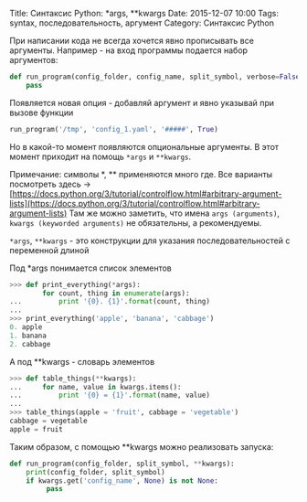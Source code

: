 Title: Синтаксис Python: *args, **kwargs
Date: 2015-12-07 10:00
Tags: syntax, последовательность, аргумент
Category: Синтаксис Python

При написании кода не всегда хочется явно прописывать все аргументы.
Например - на вход программы подается набор аргументов:

```python
def run_program(config_folder, config_name, split_symbol, verbose=False):
    pass
```

Появляется новая опция - добавляй аргумент и явно указывай при вызове функции

```python
run_program('/tmp', 'config_1.yaml', '#####', True)
```

Но в какой-то момент появляются опциональные аргументы. В этот момент приходит на помощь `*args` и `**kwargs`.

Примечание: символы *, ** применяются много где. Все варианты посмотреть здесь -> [https://docs.python.org/3/tutorial/controlflow.html#arbitrary-argument-lists](https://docs.python.org/3/tutorial/controlflow.html#arbitrary-argument-lists)
Там же можно заметить, что имена `args (arguments)`, `kwargs (keyworded arguments)` не обязательны, а рекомендуемы.

`*args`, `**kwargs` - это конструкции для указания последовательностей с переменной длиной

Под *args понимается список элементов
```python
>>> def print_everything(*args):
        for count, thing in enumerate(args):
...         print '{0}. {1}'.format(count, thing)
...
>>> print_everything('apple', 'banana', 'cabbage')
0. apple
1. banana
2. cabbage
```

А под **kwargs - словарь элементов

```python
>>> def table_things(**kwargs):
...     for name, value in kwargs.items():
...         print '{0} = {1}'.format(name, value)
...
>>> table_things(apple = 'fruit', cabbage = 'vegetable')
cabbage = vegetable
apple = fruit
```

Таким образом, с помощью **kwargs можно реализовать запуска:

```python
def run_program(config_folder, split_symbol, **kwargs):
    print(config_folder, split_symbol)
    if kwargs.get('config_name', None) is not None:
         pass
```